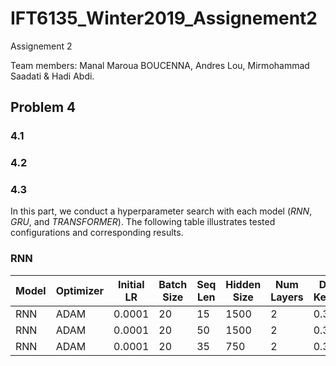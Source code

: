 # IFT6135_Winter2019_Assignement2
Assignement 2

Team members: Manal Maroua BOUCENNA, Andres Lou, Mirmohammad Saadati & Hadi Abdi.

## Problem 4
### 4.1
### 4.2
### 4.3
In this part, we conduct a hyperparameter search with each model (_RNN_, _GRU_, and _TRANSFORMER_). The following table illustrates tested configurations and corresponding results.

### RNN
|Model|Optimizer|Initial LR|Batch Size|Seq Len|Hidden Size|Num Layers|DP Keep|Train Last PPL|Valid Last PPL|Valid Best PPL|
|-----|---------|----------|----------|-------|-----------|----------|-------|--------------|--------------|--------------|
|RNN|ADAM|0.0001|20|15|1500|2|0.35|121.2331579|177.5850408|172.2200323|
|RNN|ADAM|0.0001|20|50|1500|2|0.35|127.0711768|155.8327936|155.8327936|
|RNN|ADAM|0.0001|20|35|750|2|0.35|142.7558341|158.192536|157.8210037|
